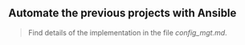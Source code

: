 ## Automate the previous projects with Ansible

> Find details of the implementation in the file *config_mgt.md*.   
 
      
 
 

